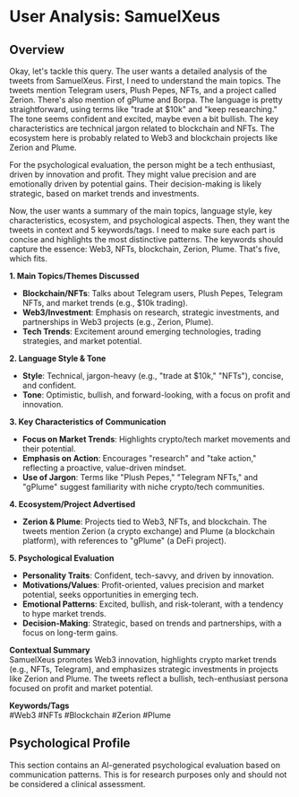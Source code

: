 # User Analysis: SamuelXeus

## Overview

<think>
Okay, let's tackle this query. The user wants a detailed analysis of the tweets from SamuelXeus. First, I need to understand the main topics. The tweets mention Telegram users, Plush Pepes, NFTs, and a project called Zerion. There's also mention of gPlume and Borpa. The language is pretty straightforward, using terms like "trade at $10k" and "keep researching." The tone seems confident and excited, maybe even a bit bullish. The key characteristics are technical jargon related to blockchain and NFTs. The ecosystem here is probably related to Web3 and blockchain projects like Zerion and Plume. 

For the psychological evaluation, the person might be a tech enthusiast, driven by innovation and profit. They might value precision and are emotionally driven by potential gains. Their decision-making is likely strategic, based on market trends and investments. 

Now, the user wants a summary of the main topics, language style, key characteristics, ecosystem, and psychological aspects. Then, they want the tweets in context and 5 keywords/tags. I need to make sure each part is concise and highlights the most distinctive patterns. The keywords should capture the essence: Web3, NFTs, blockchain, Zerion, Plume. That's five, which fits.
</think>

**1. Main Topics/Themes Discussed**  
- **Blockchain/NFTs**: Talks about Telegram users, Plush Pepes, Telegram NFTs, and market trends (e.g., $10k trading).  
- **Web3/Investment**: Emphasis on research, strategic investments, and partnerships in Web3 projects (e.g., Zerion, Plume).  
- **Tech Trends**: Excitement around emerging technologies, trading strategies, and market potential.  

**2. Language Style & Tone**  
- **Style**: Technical, jargon-heavy (e.g., "trade at $10k," "NFTs"), concise, and confident.  
- **Tone**: Optimistic, bullish, and forward-looking, with a focus on profit and innovation.  

**3. Key Characteristics of Communication**  
- **Focus on Market Trends**: Highlights crypto/tech market movements and their potential.  
- **Emphasis on Action**: Encourages "research" and "take action," reflecting a proactive, value-driven mindset.  
- **Use of Jargon**: Terms like "Plush Pepes," "Telegram NFTs," and "gPlume" suggest familiarity with niche crypto/tech communities.  

**4. Ecosystem/Project Advertised**  
- **Zerion & Plume**: Projects tied to Web3, NFTs, and blockchain. The tweets mention Zerion (a crypto exchange) and Plume (a blockchain platform), with references to "gPlume" (a DeFi project).  

**5. Psychological Evaluation**  
- **Personality Traits**: Confident, tech-savvy, and driven by innovation.  
- **Motivations/Values**: Profit-oriented, values precision and market potential, seeks opportunities in emerging tech.  
- **Emotional Patterns**: Excited, bullish, and risk-tolerant, with a tendency to hype market trends.  
- **Decision-Making**: Strategic, based on trends and partnerships, with a focus on long-term gains.  

**Contextual Summary**  
SamuelXeus promotes Web3 innovation, highlights crypto market trends (e.g., NFTs, Telegram), and emphasizes strategic investments in projects like Zerion and Plume. The tweets reflect a bullish, tech-enthusiast persona focused on profit and market potential.  

**Keywords/Tags**  
#Web3 #NFTs #Blockchain #Zerion #Plume

## Psychological Profile

This section contains an AI-generated psychological evaluation based on communication patterns. This is for research purposes only and should not be considered a clinical assessment.